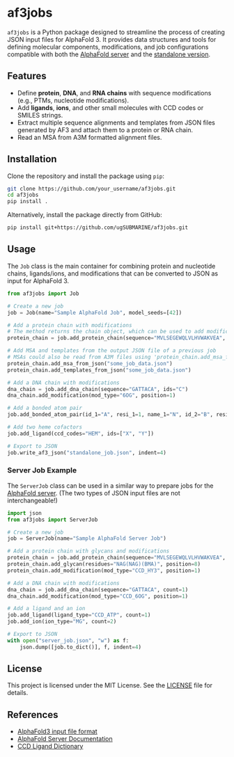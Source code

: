# af3jobs

`af3jobs` is a Python package designed to streamline the process of creating JSON input files for AlphaFold 3.
It provides data structures and tools for defining molecular components, modifications, and job
configurations compatible with both the [AlphaFold server](https://alphafoldserver.com/welcome) and the [standalone version](https://github.com/google-deepmind/alphafold3).

## Features

- Define **protein**, **DNA**, and **RNA chains** with sequence modifications (e.g., PTMs, nucleotide modifications).
- Add **ligands**, **ions**, and other small molecules with CCD codes or SMILES strings.
- Extract multiple sequence alignments and templates from JSON files generated by AF3 and attach them to a protein
or RNA chain.
- Read an MSA from A3M formatted alignment files.

## Installation

Clone the repository and install the package using `pip`:

```bash
git clone https://github.com/your_username/af3jobs.git
cd af3jobs
pip install .
```

Alternatively, install the package directly from GitHub:

```bash
pip install git+https://github.com/ugSUBMARINE/af3jobs.git
```

## Usage

The `Job` class is the main container for combining protein and nucleotide chains, ligands/ions, and modifications
that can be converted to JSON as input for AlphaFold 3.

```python
from af3jobs import Job

# Create a new job
job = Job(name="Sample AlphaFold Job", model_seeds=[42])

# Add a protein chain with modifications
# The method returns the chain object, which can be used to add modifications, alignments, etc.
protein_chain = job.add_protein_chain(sequence="MVLSEGEWQLVLHVWAKVEA", count=2)

# Add MSA and templates from the output JSON file of a previous job
# MSAs could also be read from A3M files using 'protein_chain.add_msa_from_a3m("msa.a3m")'
protein_chain.add_msa_from_json("some_job_data.json")
protein_chain.add_templates_from_json("some_job_data.json")

# Add a DNA chain with modifications
dna_chain = job.add_dna_chain(sequence="GATTACA", ids="C")
dna_chain.add_modification(mod_type="6OG", position=1)

# Add a bonded atom pair
job.add_bonded_atom_pair(id_1="A", resi_1=1, name_1="N", id_2="B", resi_2=2, name_2="C")

# Add two heme cofactors
job.add_ligand(ccd_codes="HEM", ids=["X", "Y"])

# Export to JSON
job.write_af3_json("standalone_job.json", indent=4)
```

### Server Job Example

The `ServerJob` class can be used in a similar way to prepare jobs for the [AlphaFold server](https://alphafoldserver.com/welcome).
(The two types of JSON input files are not interchangeable!)

```python
import json
from af3jobs import ServerJob

# Create a new job
job = ServerJob(name="Sample AlphaFold Server Job")

# Add a protein chain with glycans and modifications
protein_chain = job.add_protein_chain(sequence="MVLSEGEWQLVLHVWAKVEA", count=2)
protein_chain.add_glycan(residues="NAG(NAG)(BMA)", position=8)
protein_chain.add_modification(mod_type="CCD_HY3", position=1)

# Add a DNA chain with modifications
dna_chain = job.add_dna_chain(sequence="GATTACA", count=1)
dna_chain.add_modification(mod_type="CCD_6OG", position=1)

# Add a ligand and an ion
job.add_ligand(ligand_type="CCD_ATP", count=1)
job.add_ion(ion_type="MG", count=2)

# Export to JSON
with open("server_job.json", "w") as f:
    json.dump([job.to_dict()], f, indent=4)
```

## License

This project is licensed under the MIT License. See the [LICENSE](LICENSE) file for details.

## References

- [AlphaFold3 input file format](https://github.com/google-deepmind/alphafold3/blob/main/docs/input.md)
- [AlphaFold Server Documentation](https://github.com/google-deepmind/alphafold/blob/main/server/README.md)
- [CCD Ligand Dictionary](https://www.ebi.ac.uk/pdbe-srv/pdbechem/)